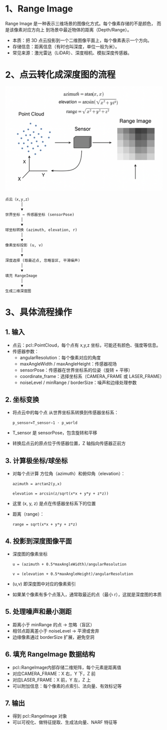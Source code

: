 # 1、Range Image
Range Image 是一种表示三维场景的图像化方式。每个像素存储的不是颜色，
而是该像素对应方向上 到场景中最近物体的距离（Depth/Range）。
- 本质：把 3D 点云投影到一个二维图像平面上，每个像素表示一个方向。
- 存储信息：距离信息（有时也叫深度，单位一般为米）。
- 常见来源：激光雷达（LiDAR）、深度相机、模拟深度传感器。
# 2、点云转化成深度图的流程
![我的示意图](range_image.png)
```
点云（x,y,z）
       │
       ▼
世界坐标 → 传感器坐标 (sensorPose)
       │
       ▼
球坐标转换 (azimuth, elevation, r)
       │
       ▼
像素坐标投影 (u, v)
       │
       ▼
深度选择 (取最近点, 忽略盲区, 平滑噪声)
       │
       ▼
填充 RangeImage
       │
       ▼
生成二维深度图
```
# 3、具体流程操作
## 1. 输入
- 点云：pcl::PointCloud<PointT>，每个点有 x,y,z 坐标，可能还有颜色、强度等信息。
- 传感器参数：
  - angularResolution：每个像素对应的角度
  - maxAngleWidth / maxAngleHeight：传感器视场
  - sensorPose：传感器在世界坐标系的位姿（旋转 + 平移）
  - coordinate_frame：选择坐标系（CAMERA_FRAME 或 LASER_FRAME）
  - noiseLevel / minRange / borderSize：噪声和边缘处理参数
## 2. 坐标变换
  - 将点云中的每个点 从世界坐标系转换到传感器坐标系：

    `p_sensor=T_sensor−1 ⋅ p_world`
  - T_sensor 是 sensorPose，包含旋转和平移
  - 转换后点云的原点位于传感器位置，Z 轴指向传感器正前方
## 3. 计算极坐标/球坐标
- 对每个点计算 方位角（azimuth）和俯仰角（elevation）：

    `azimuth = arctan2(y,x)`

    `elevation = arcsin(z/sqrt(x*x + y*y + z*z))`
- 这里 (x, y, z) 是点在传感器坐标系下的位置
- 距离（range）：

  `range = sqrt(x*x + y*y + z*z)`

## 4. 投影到深度图像平面
- 深度图的像素坐标

    `u = (azimuth + 0.5*maxAngleWidth)/angularResolution`

    `v = (elevation + 0.5*maxAngleHeight)/angularResolution`
- (u,v) 即深度图中对应的像素索引
- 如果某个像素有多个点落入，通常取最近的点（最小 r），这就是深度图的本质
## 5. 处理噪声和最小测距
- 距离小于 minRange 的点 → 忽略（盲区）
- 相邻点距离差小于 noiseLevel → 平滑或舍弃
- 边缘像素通过 borderSize 扩展，避免空洞
## 6. 填充 RangeImage 数据结构
- pcl::RangeImage内部存储二维矩阵，每个元素是距离值
- 对应CAMERA_FRAME：X 右，Y 下，Z 前
- 对应LASER_FRAME：X 前，Y 左，Z 上
- 可以附加信息：每个像素的点索引、法向量、有效标记等
## 7. 输出
- 得到 pcl::RangeImage 对象
- 可以可视化、做特征提取、生成法向量、NARF 特征等
